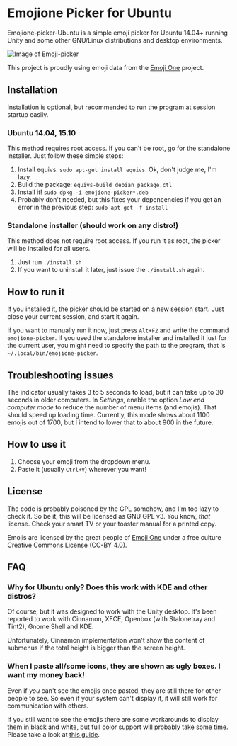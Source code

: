 # Emojione Picker for Ubuntu

Emojione-picker-Ubuntu is a simple emoji picker for Ubuntu 14.04+ running Unity and some other GNU/Linux distributions and desktop environments.

![Image of Emoji-picker](https://raw.githubusercontent.com/gentakojima/emojione-picker-ubuntu/master/screenshot.png)

This project is proudly using emoji data from the [Emoji One](http://emojione.com/) project.

## Installation

Installation is optional, but recommended to run the program at session startup easily. 

### Ubuntu 14.04, 15.10

This method requires root access. If you can't be root, go for the standalone installer. Just follow these simple steps:

  1. Install equivs: `sudo apt-get install equivs`. Ok, don't judge me, I'm lazy.
  2. Build the package: `equivs-build debian_package.ctl`
  3. Install it! `sudo dpkg -i emojione-picker*.deb`
  4. Probably don't needed, but this fixes your depencencies if you get an error in the previous step: `sudo apt-get -f install`

### Standalone installer (should work on any distro!)

This method does not require root access. If you run it as root, the picker will be installed for all users.

  1. Just run `./install.sh`
  2. If you want to uninstall it later, just issue the `./install.sh` again.

## How to run it

If you installed it, the picker should be started on a new session start. Just close your current session, and start it again.

If you want to manually run it now, just press `Alt+F2` and write the command `emojione-picker`. If you used the standalone installer and installed it just for the current user, you might need to specify the path to the program, that is `~/.local/bin/emojione-picker`.

## Troubleshooting issues

The indicator usually takes 3 to 5 seconds to load, but it can take up to 30 seconds in older computers. In *Settings*, enable the option *Low end computer mode* to reduce the number of menu items (and emojis). That should speed up loading time. Currently, this mode shows about 1100 emojis out of 1700, but I intend to lower that to about 900 in the future.

## How to use it

  1. Choose your emoji from the dropdown menu.
  2. Paste it (usually `Ctrl+V`) wherever you want!

## License

The code is probably poisoned by the GPL somehow, and I'm too lazy to check it. So be it, this will be licensed as GNU GPL v3. You know, *that* license. Check your smart TV or your toaster manual for a printed copy.

Emojis are licensed by the great people of [Emoji One](http://emojione.com/) under a free culture Creative Commons License (CC-BY 4.0).

## FAQ

### Why for Ubuntu only? Does this work with KDE and other distros?

Of course, but it was designed to work with the Unity desktop. It's been reported to work with Cinnamon, XFCE, Openbox (with Stalonetray and Tint2), Gnome Shell and KDE. 

Unfortunately, Cinnamon implementation won't show the content of submenus if the total height is bigger than the screen height.

### When I paste all/some icons, they are shown as ugly boxes. I want my money back!

Even if *you*  can't see the emojis once pasted, they are still there for other people to see. So even if your system can't display it, it will still work for communication with others.

If you still want to see the emojis there are some workarounds to display them in black and white, but full color support will probably take some time. Please take a look at [this guide](http://www.omgubuntu.co.uk/2014/11/see-install-use-emoji-symbols-ubuntu-linux).

